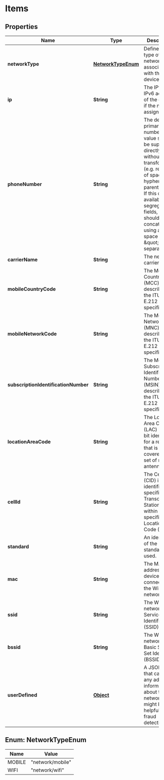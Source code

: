 

# Items

## Properties

Name | Type | Description | Notes
------------ | ------------- | ------------- | -------------
**networkType** | [**NetworkTypeEnum**](#NetworkTypeEnum) | Defines the type of network associated with the device. | 
**ip** | **String** | The IPv4 or IPv6 address of the device if the network assigned one. |  [optional]
**phoneNumber** | **String** | The devices primary phone number. This value should be supplied directly without any transformation (e.g. removal of spaces, hyphens or parentheses). If this data is available in segregated fields, it should be concatenated using a blank space (\&quot; \&quot;) as a separator. |  [optional]
**carrierName** | **String** | The network carrier name. |  [optional]
**mobileCountryCode** | **String** | The Mobile Country Code (MCC) as described in the ITUs E.212 specification. |  [optional]
**mobileNetworkCode** | **String** | The Mobile Network Code (MNC) as described in the ITUs E.212 specification. |  [optional]
**subscriptionIdentificationNumber** | **String** | The Mobile Subscription Identification Number code (MSIN) as described in the ITUs E.212 specification. |  [optional]
**locationAreaCode** | **String** | The Location Area Code (LAC) is a 16-bit identifier for a region that is covered by a set of network antennas. |  [optional]
**cellId** | **String** | The Cell ID (CID) is identifier for a specific Base Transceiver Station (BTS) within a specific Location Area Code (LAC). |  [optional]
**standard** | **String** | An identifier of the network standard used. |  [optional]
**mac** | **String** | The MAC address of the device that is connected to the Wi-Fi network. |  [optional]
**ssid** | **String** | The Wi-Fi networks Service Set Identifier (SSID). |  [optional]
**bssid** | **String** | The Wi-Fi networks Basic Service Set Identifier (BSSID). |  [optional]
**userDefined** | [**Object**](.md) | A JSON object that can carry any additional information about the network that might be helpful for fraud detection. |  [optional]



## Enum: NetworkTypeEnum

Name | Value
---- | -----
MOBILE | &quot;network/mobile&quot;
WIFI | &quot;network/wifi&quot;



